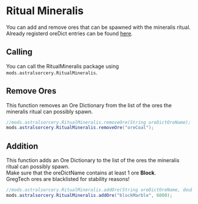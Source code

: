 # Ritual Mineralis

You can add and remove ores that can be spawned with the mineralis ritual.  
Already registerd oreDict entries can be found [here](https://github.com/HellFirePvP/AstralSorcery/blob/master/src/main/java/hellfirepvp/astralsorcery/common/base/OreTypes.java#L35-L58).


## Calling
You can call the RitualMineralis package using `mods.astralsorcery.RitualMineralis`.  

## Remove Ores
This function removes an Ore Dictionary from the list of the ores the mineralis ritual can possibly spawn.

```JAVA
//mods.astralsorcery.RitualMineralis.removeOre(String oreDictOreName);
mods.astralsorcery.RitualMineralis.removeOre("oreCoal");
```

## Addition

This function adds an Ore Dictionary to the list of the ores the mineralis ritual can possibly spawn.  
Make sure that the oreDictName contains at least 1 ore **Block**.  
GregTech ores are blacklisted for stability reasons!

```JAVA
//mods.astralsorcery.RitualMineralis.addOre(String oreDictOreName, double weight);
mods.astralsorcery.RitualMineralis.addOre("blockMarble", 6000);
```